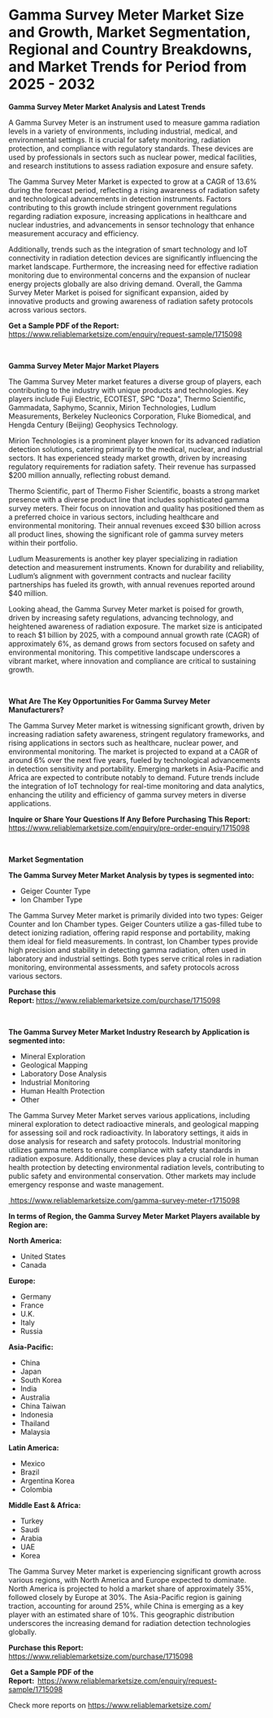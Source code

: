 <p><h1>Gamma Survey Meter Market Size and Growth, Market Segmentation, Regional and Country Breakdowns, and Market Trends for Period from 2025 -  2032</h1></p><p><strong>Gamma Survey Meter Market Analysis and Latest Trends</strong></p>
<p><p>A Gamma Survey Meter is an instrument used to measure gamma radiation levels in a variety of environments, including industrial, medical, and environmental settings. It is crucial for safety monitoring, radiation protection, and compliance with regulatory standards. These devices are used by professionals in sectors such as nuclear power, medical facilities, and research institutions to assess radiation exposure and ensure safety.</p><p>The Gamma Survey Meter Market is expected to grow at a CAGR of 13.6% during the forecast period, reflecting a rising awareness of radiation safety and technological advancements in detection instruments. Factors contributing to this growth include stringent government regulations regarding radiation exposure, increasing applications in healthcare and nuclear industries, and advancements in sensor technology that enhance measurement accuracy and efficiency.</p><p>Additionally, trends such as the integration of smart technology and IoT connectivity in radiation detection devices are significantly influencing the market landscape. Furthermore, the increasing need for effective radiation monitoring due to environmental concerns and the expansion of nuclear energy projects globally are also driving demand. Overall, the Gamma Survey Meter Market is poised for significant expansion, aided by innovative products and growing awareness of radiation safety protocols across various sectors.</p></p>
<p><strong>Get a Sample PDF of the Report:&nbsp;</strong> <a href="https://www.reliablemarketsize.com/enquiry/request-sample/1715098?utm_campaign=2995&utm_medium=2&utm_source=Github&utm_content=ia&utm_term=28032025&utm_id=gamma-survey-meter">https://www.reliablemarketsize.com/enquiry/request-sample/1715098</a></p>
<p>&nbsp;</p>
<p><strong>Gamma Survey Meter Major Market Players</strong></p>
<p><p>The Gamma Survey Meter market features a diverse group of players, each contributing to the industry with unique products and technologies. Key players include Fuji Electric, ECOTEST, SPC "Doza", Thermo Scientific, Gammadata, Saphymo, Scannix, Mirion Technologies, Ludlum Measurements, Berkeley Nucleonics Corporation, Fluke Biomedical, and Hengda Century (Beijing) Geophysics Technology. </p><p>Mirion Technologies is a prominent player known for its advanced radiation detection solutions, catering primarily to the medical, nuclear, and industrial sectors. It has experienced steady market growth, driven by increasing regulatory requirements for radiation safety. Their revenue has surpassed $200 million annually, reflecting robust demand. </p><p>Thermo Scientific, part of Thermo Fisher Scientific, boasts a strong market presence with a diverse product line that includes sophisticated gamma survey meters. Their focus on innovation and quality has positioned them as a preferred choice in various sectors, including healthcare and environmental monitoring. Their annual revenues exceed $30 billion across all product lines, showing the significant role of gamma survey meters within their portfolio.</p><p>Ludlum Measurements is another key player specializing in radiation detection and measurement instruments. Known for durability and reliability, Ludlum’s alignment with government contracts and nuclear facility partnerships has fueled its growth, with annual revenues reported around $40 million.</p><p>Looking ahead, the Gamma Survey Meter market is poised for growth, driven by increasing safety regulations, advancing technology, and heightened awareness of radiation exposure. The market size is anticipated to reach $1 billion by 2025, with a compound annual growth rate (CAGR) of approximately 6%, as demand grows from sectors focused on safety and environmental monitoring. This competitive landscape underscores a vibrant market, where innovation and compliance are critical to sustaining growth.</p></p>
<p>&nbsp;</p>
<p><strong>What Are The Key Opportunities For Gamma Survey Meter Manufacturers?</strong></p>
<p><p>The Gamma Survey Meter market is witnessing significant growth, driven by increasing radiation safety awareness, stringent regulatory frameworks, and rising applications in sectors such as healthcare, nuclear power, and environmental monitoring. The market is projected to expand at a CAGR of around 6% over the next five years, fueled by technological advancements in detection sensitivity and portability. Emerging markets in Asia-Pacific and Africa are expected to contribute notably to demand. Future trends include the integration of IoT technology for real-time monitoring and data analytics, enhancing the utility and efficiency of gamma survey meters in diverse applications.</p></p>
<p><strong>Inquire or Share Your Questions If Any Before Purchasing This Report:</strong> <a href="https://www.reliablemarketsize.com/enquiry/pre-order-enquiry/1715098?utm_campaign=2995&utm_medium=2&utm_source=Github&utm_content=ia&utm_term=28032025&utm_id=gamma-survey-meter">https://www.reliablemarketsize.com/enquiry/pre-order-enquiry/1715098</a></p>
<p>&nbsp;</p>
<p><strong>Market Segmentation</strong></p>
<p><strong>The Gamma Survey Meter Market Analysis by types is segmented into:</strong></p>
<p><ul><li>Geiger Counter Type</li><li>Ion Chamber Type</li></ul></p>
<p><p>The Gamma Survey Meter market is primarily divided into two types: Geiger Counter and Ion Chamber types. Geiger Counters utilize a gas-filled tube to detect ionizing radiation, offering rapid response and portability, making them ideal for field measurements. In contrast, Ion Chamber types provide high precision and stability in detecting gamma radiation, often used in laboratory and industrial settings. Both types serve critical roles in radiation monitoring, environmental assessments, and safety protocols across various sectors.</p></p>
<p><strong>Purchase this Report:&nbsp;</strong><a href="https://www.reliablemarketsize.com/purchase/1715098?utm_campaign=2995&utm_medium=2&utm_source=Github&utm_content=ia&utm_term=28032025&utm_id=gamma-survey-meter">https://www.reliablemarketsize.com/purchase/1715098</a></p>
<p>&nbsp;</p>
<p><strong>The Gamma Survey Meter Market Industry Research by Application is segmented into:</strong></p>
<p><ul><li>Mineral Exploration</li><li>Geological Mapping</li><li>Laboratory Dose Analysis</li><li>Industrial Monitoring</li><li>Human Health Protection</li><li>Other</li></ul></p>
<p><p>The Gamma Survey Meter Market serves various applications, including mineral exploration to detect radioactive minerals, and geological mapping for assessing soil and rock radioactivity. In laboratory settings, it aids in dose analysis for research and safety protocols. Industrial monitoring utilizes gamma meters to ensure compliance with safety standards in radiation exposure. Additionally, these devices play a crucial role in human health protection by detecting environmental radiation levels, contributing to public safety and environmental conservation. Other markets may include emergency response and waste management.</p></p>
<p><a href="https://www.reliablemarketsize.com/gamma-survey-meter-r1715098?utm_campaign=2995&utm_medium=2&utm_source=Github&utm_content=ia&utm_term=28032025&utm_id=gamma-survey-meter">&nbsp;https://www.reliablemarketsize.com/gamma-survey-meter-r1715098</a></p>
<p><strong>In terms of Region, the Gamma Survey Meter Market Players available by Region are:</strong></p>
<p>
    <p> <strong> North America: </strong>
        <ul>
            <li>United States</li>
            <li>Canada</li>
        </ul>
        </p> 
    <p> <strong> Europe: </strong>
        <ul>
            <li>Germany</li>
            <li>France</li>
            <li>U.K.</li>
            <li>Italy</li>
            <li>Russia</li>
        </ul>
        </p> 
    <p> <strong> Asia-Pacific: </strong>
        <ul>
            <li>China</li>
            <li>Japan</li>
            <li>South Korea</li>
            <li>India</li>
            <li>Australia</li>
            <li>China Taiwan</li>
            <li>Indonesia</li>
            <li>Thailand</li>
            <li>Malaysia</li>
        </ul>
        </p> 
    <p> <strong> Latin America: </strong>
        <ul>
            <li>Mexico</li>
            <li>Brazil</li>
            <li>Argentina Korea</li>
            <li>Colombia</li>
        </ul>
        </p> 
    <p> <strong> Middle East & Africa: </strong>
        <ul>
            <li>Turkey</li>
            <li>Saudi</li>
            <li>Arabia</li>
            <li>UAE</li>
            <li>Korea</li>
        </ul>
    </p>
    </p>
<p><p>The Gamma Survey Meter market is experiencing significant growth across various regions, with North America and Europe expected to dominate. North America is projected to hold a market share of approximately 35%, followed closely by Europe at 30%. The Asia-Pacific region is gaining traction, accounting for around 25%, while China is emerging as a key player with an estimated share of 10%. This geographic distribution underscores the increasing demand for radiation detection technologies globally.</p></p>
<p><strong>Purchase this Report: </strong><a href="https://www.reliablemarketsize.com/purchase/1715098?utm_campaign=2995&utm_medium=2&utm_source=Github&utm_content=ia&utm_term=28032025&utm_id=gamma-survey-meter">https://www.reliablemarketsize.com/purchase/1715098</a></p>
<p>&nbsp;<strong>Get a Sample PDF of the Report:&nbsp;&nbsp;</strong><a href="https://www.reliablemarketsize.com/enquiry/request-sample/1715098?utm_campaign=2995&utm_medium=2&utm_source=Github&utm_content=ia&utm_term=28032025&utm_id=gamma-survey-meter">https://www.reliablemarketsize.com/enquiry/request-sample/1715098</a></p>
<p><strong></strong></p>
<p>Check more reports on <a href="https://www.reliablemarketsize.com/?utm_campaign=2995&utm_medium=2&utm_source=Github&utm_content=ia&utm_term=28032025&utm_id=gamma-survey-meter">https://www.reliablemarketsize.com/</a></p>